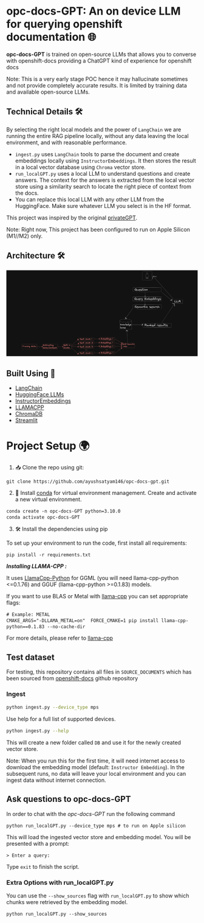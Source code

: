 # opc-docs-GPT: An on device LLM for querying openshift documentation 🌐

**opc-docs-GPT** is trained on open-source LLMs that allows you to converse with openshift-docs providing a ChatGPT kind of experience for openshift docs

Note: This is a very early stage POC hence it may hallucinate sometimes and not provide completely accurate results. It is limited by training data and available open-source LLMs.

## Technical Details 🛠️
By selecting the right local models and the power of `LangChain` we are running the entire RAG pipeline locally, without any data leaving the local environment, and with reasonable performance.

- `ingest.py` uses `LangChain` tools to parse the document and create embeddings locally using `InstructorEmbeddings`. It then stores the result in a local vector database using `Chroma` vector store.
- `run_localGPT.py` uses a local LLM to understand questions and create answers. The context for the answers is extracted from the local vector store using a similarity search to locate the right piece of context from the docs.
- You can replace this local LLM with any other LLM from the HuggingFace. Make sure whatever LLM you select is in the HF format.

This project was inspired by the original [privateGPT](https://github.com/imartinez/privateGPT).

Note: Right now, This project has been configured to run on Apple Silicon (M1//M2) only.

## Architecture 🛠️
![architecture diagram](architecture.png)

## Built Using 🧩
- [LangChain](https://github.com/hwchase17/langchain)
- [HuggingFace LLMs](https://huggingface.co/models)
- [InstructorEmbeddings](https://instructor-embedding.github.io/)
- [LLAMACPP](https://github.com/abetlen/llama-cpp-python)
- [ChromaDB](https://www.trychroma.com/)
- [Streamlit](https://streamlit.io/)

# Project Setup 🌍

1. 📥 Clone the repo using git:

```shell
git clone https://github.com/ayushsatyam146/opc-docs-gpt.git
```

2. 🐍 Install [conda](https://www.anaconda.com/download) for virtual environment management. Create and activate a new virtual environment.

```shell
conda create -n opc-docs-GPT python=3.10.0
conda activate opc-docs-GPT
```

3. 🛠️ Install the dependencies using pip

To set up your environment to run the code, first install all requirements:

```shell
pip install -r requirements.txt
```

***Installing LLAMA-CPP :***

It uses [LlamaCpp-Python](https://github.com/abetlen/llama-cpp-python) for GGML (you will need llama-cpp-python <=0.1.76) and GGUF (llama-cpp-python >=0.1.83) models.


If you want to use BLAS or Metal with [llama-cpp](https://github.com/abetlen/llama-cpp-python#installation-with-openblas--cublas--clblast--metal) you can set appropriate flags:


```shell
# Example: METAL
CMAKE_ARGS="-DLLAMA_METAL=on"  FORCE_CMAKE=1 pip install llama-cpp-python==0.1.83 --no-cache-dir
```
For more details, please refer to [llama-cpp](https://github.com/abetlen/llama-cpp-python#installation-with-openblas--cublas--clblast--metal)


## Test dataset

For testing, this repository contains all files in `SOURCE_DOCUMENTS` which has been sourced from [openshift-docs](https://github.com/openshift/openshift-docs) github repository

### Ingest

```sh
python ingest.py --device_type mps
```

Use help for a full list of supported devices.

```sh
python ingest.py --help
```

This will create a new folder called `DB` and use it for the newly created vector store. 

Note: When you run this for the first time, it will need internet access to download the embedding model (default: `Instructor Embedding`). In the subsequent runs, no data will leave your local environment and you can ingest data without internet connection.

## Ask questions to opc-docs-GPT

In order to chat with the *opc-docs-GPT* run the following command

```shell
python run_localGPT.py --device_type mps # to run on Apple silicon
```

This will load the ingested vector store and embedding model. You will be presented with a prompt:

```shell
> Enter a query:
```


Type `exit` to finish the script.

### Extra Options with run_localGPT.py

You can use the `--show_sources` flag with `run_localGPT.py` to show which chunks were retrieved by the embedding model. 

```shell
python run_localGPT.py --show_sources
```
